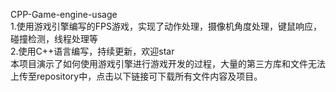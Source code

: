 CPP-Game-engine-usage  
1.使用游戏引擎编写的FPS游戏，实现了动作处理，摄像机角度处理，键鼠响应，碰撞检测，线程处理等  
2.使用C++语言编写，持续更新，欢迎star  
本项目演示了如何使用游戏引擎进行游戏开发的过程，大量的第三方库和文件无法上传至repository中，点击以下链接可下载所有文件内容及项目。
